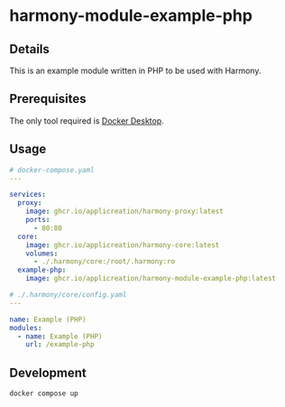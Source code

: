 # harmony-module-example-php

## Details

This is an example module written in PHP to be used with Harmony.

## Prerequisites

The only tool required is [Docker Desktop](https://www.docker.com/products/docker-desktop).

## Usage

```yaml
# docker-compose.yaml
---

services:
  proxy:
    image: ghcr.io/applicreation/harmony-proxy:latest
    ports:
      - 80:80
  core:
    image: ghcr.io/applicreation/harmony-core:latest
    volumes:
      - ./.harmony/core:/root/.harmony:ro
  example-php:
    image: ghcr.io/applicreation/harmony-module-example-php:latest
```

```yaml
# ./.harmony/core/config.yaml
---

name: Example (PHP)
modules:
  - name: Example (PHP)
    url: /example-php
```

## Development

```shell
docker compose up
```
